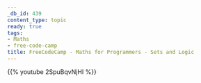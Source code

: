 ```yaml
---
_db_id: 439
content_type: topic
ready: true
tags:
- Maths
- free-code-camp
title: FreeCodeCamp - Maths for Programmers - Sets and Logic
---
```


{{% youtube 2SpuBqvNjHI %}}